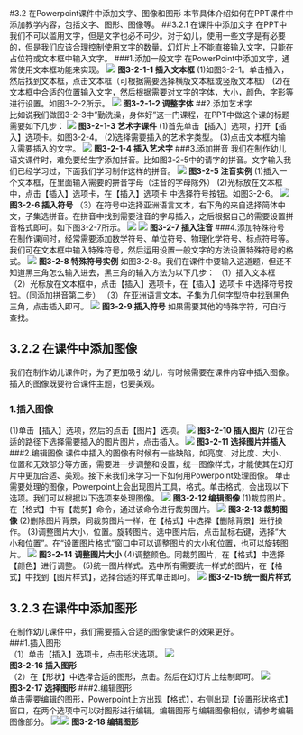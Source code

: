 #3.2 在Powerpoint课件中添加文字、图像和图形
本节具体介绍如何在PPT课件中添加教学内容，包括文字、图形、图像等。
##3.2.1  在课件中添加文字
在PPT中我们不可以滥用文字，但是文字也必不可少。对于幼儿，使用一些文字是有必要的，但是我们应该合理控制使用文字的数量。幻灯片上不能直接输入文字，只能在占位符或文本框中输入文字。
###1.添加一般文字
在PowerPoint中添加文字，通常使用文本框功能来实现。
![](/assets/3-2-1.png)
**图3-2-1-1 插入文本框**
(1)如图3-2-1。单击插入，然后找到文本框，点击文本框（可根据需要选择横版文本框或竖版文本框）
(2)在文本框中合适的位置输入文字，然后根据需要对文字的字体，大小，颜色，字形等进行设置。如图3-2-2所示。
![](/assets/3-2-2.png)
**图3-2-1-2 调整字体**
##2.添加艺术字                                      
比如说我们做图3-2-3中”勤洗澡，身体好”这一门课程，在PPT中做这个课的标题需要如下几步：
![](/assets/3-2-3.png)
**图3-2-1-3 艺术字课件**
(1)首先单击【插入】选项，打开【插入】选项卡。如图3-2-4。
(2)选择需要插入的艺术字类型。
(3)点击文本框内输入需要插入的文字。
![](/assets/3-2-4.png)
**图3-2-1-4   插入艺术字**
###3.添加拼音
我们在制作幼儿语文课件时，难免要给生字添加拼音。比如图3-2-5中的请字的拼音。文字输入我们已经学习过，下面我们学习制作这样的拼音。
![](/assets/3-2-5.png)
**图3-2-5 注音实例**
(1)插入一个文本框，在里面输入需要的拼音字母（注音的字母除外）
(2)光标放在文本框中，点击【插入】选项卡，在【插入】选项卡
中选择符号按钮。如图3-2-6。
![](/assets/3-2-6.png)
**图3-2-6  插入符号**
（3）在符号中选择亚洲语言文本，右下角的来自选择简体中文，子集选拼音。在拼音中找到需要注音的字母插入，之后根据自己的需要设置拼音格式即可。如下图3-2-7所示。
![](/assets/3-2-7.png)
![](/assets/3-2-8.png)
**图3-2-7  插入注音**
###4.添加特殊符号
在制作课间时，经常需要添加数学符号、单位符号、物理化学符号、标点符号等。我们可在文本框中输入特殊符号，然后运用设置一般文字的方法设置特殊符号的格式。
![](/assets/3-2-9.png)
**图3-2-8  特殊符号实例**
如图3-2-8。我们在课件中要输入这道题，但还不知道黑三角怎么输入进去，黑三角的输入方法为以下几步：
（1）插入文本框
（2）光标放在文本框中，点击【插入】选项卡，在【插入】选项卡
中选择符号按钮。（同添加拼音第二步）
（3）在亚洲语言文本，子集为几何字型符中找到黑色三角，点击插入即可。
![](/assets/3-2-10.png)
**图3-2-9  插入符号**
如果需要其他的特殊字符，可自行查找。
## 3.2.2  在课件中添加图像
我们在制作幼儿课件时，为了更加吸引幼儿，有时候需要在课件内容中插入图像。插入的图像既要符合课件主题，也要美观。
### 1.插入图像
\(1\)单击【插入】选项，然后的点击【图片】选项。
![](/assets/3-2-11.png)
**图3-2-10 插入图片**
(2)在合适的路径下选择需要插入的图片图片，点击插入。
![](/assets/3-2-12.png)
**图3-2-11 选择图片并插入**
###2.编辑图像
课件中插入的图像有时候有一些缺陷，如亮度、对比度、大小、位置和无效部分等方面，需要进一步调整和设置，统一图像样式，才能使其在幻灯片中更加合适、美观。接下来我们来学习一下如何用Powerpoint处理图像。
单击需要处理的图像，Powerpoint上会出现图片工具，格式。单击格式，会出现以下选项。我们可以根据以下选项来处理图像。
![](/assets/3-2-15.png)
**图3-2-12  编辑图像**
(1)裁剪图片。在【格式】中有【裁剪】命令，通过该命令进行裁剪图片。
![](/assets/3-2-16.png)
**图3-2-13 裁剪图像**
(2)删除图片背景，同裁剪图片一样，在【格式】中选择【删除背景】进行操作。
(3)调整图片大小，位置。旋转图片。选中图片后，点击鼠标右键，选择“大小和位置”。在“设置图片格式”窗口中可以调整图片的大小和位置，也可以旋转图片。
![](/assets/3-2-17.png)
**图3-2-14 调整图片大小**
(4)调整颜色。同裁剪图片，在【格式】中选择【颜色】进行调整。
(5)统一图片样式。选中所有需要统一样式的图片，在【格式】中找到【图片样式】，选择合适的样式单击即可。
![](/assets/3-2-19.png)
**图3-2-15 统一图片样式**
## 3.2.3  在课件中添加图形
在制作幼儿课件中，我们需要插入合适的图像使课件的效果更好。  
###1.插入图形  
（1）单击【插入】选项卡，点击形状选项。
![](/assets/3-2-20.png)  
 **图3-2-16 插入图形**  
（2）在【形状】中选择合适的图形，点击。然后在幻灯片上绘制即可。
![](/assets/3-2-21.png)  
**图3-2-17 选择图形**
###2.编辑图形  
单击需要编辑的图形，Powerpoint上方出现【格式】，右侧出现【设置形状格式】窗口，在两个选项中可以对图形进行编辑。编辑图形与编辑图像相似，请参考编辑图像部分。
![](/assets/3-2-22.png)![](/assets/3-2-23.png)
**图3-2-18 编辑图形**
